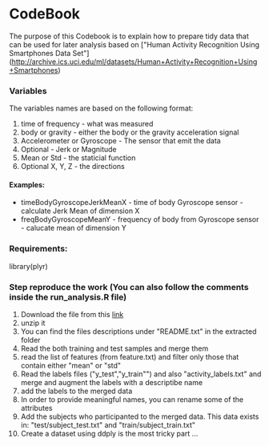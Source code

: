 CodeBook
========

The purpose of this Codebook is to explain how to prepare tidy data that can be used for later analysis based on ["Human Activity Recognition Using Smartphones Data Set"] (http://archive.ics.uci.edu/ml/datasets/Human+Activity+Recognition+Using+Smartphones)

### Variables
The variables names are based on the following format:
1. time of frequency - what was measured
2. body or gravity - either the body or the gravity acceleration signal
3. Accelerometer or Gyroscope - The sensor that emit the data
4. Optional - Jerk or Magnitude
5. Mean or Std - the staticial function
6. Optional X, Y, Z - the directions

#### Examples:
  * timeBodyGyroscopeJerkMeanX - time of body Gyroscope sensor - calculate Jerk Mean  of dimension X
  * freqBodyGyroscopeMeanY - frequency of body from Gyroscope sensor - calucate mean of dimension Y


### Requirements:
library(plyr)

### **Step reproduce the work (You can also follow the comments inside the run_analysis.R file)**

1. Download the file from this [link](https://d396qusza40orc.cloudfront.net/getdata%2Fprojectfiles%2FUCI%20HAR%20Dataset.zip)
2. unzip it
3. You can find the files descriptions under "README.txt" in the extracted folder
4. Read the both training and test samples and merge them
5. read the list of features (from feature.txt) and filter only those that contain either "mean" or "std"
5. Read the labels files ("y_test","y_train"") and also "activity_labels.txt" and merge and augment the labels with a descriptibe name
6. add the labels to the merged data
7. In order to provide meaningful names, you can rename some of the attributes
8. Add the subjects who participanted to the merged data. This data exists in: "test/subject_test.txt" and "train/subject_train.txt"
9. Create a dataset using ddply is the most tricky part ...


